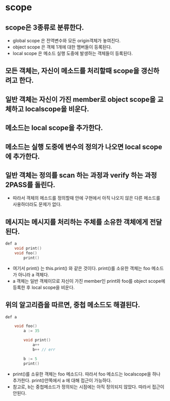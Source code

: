 # scope

## scope은 3종류로 분류한다.
* global scope 은 전역변수와 모든 origin객체가 놓여진다.
* object scope 은 객체 1개에 대한 멤버들이 등록된다.
* local scope 은 메소드 실행 도중에 발생하는 객체들이 등록된다.

## 모든 객체는, 자신이 메소드를 처리할때 scope을 갱신하려고 한다.

## 일반 객체는 자신이 가진 member로 object scope을 교체하고 localscope을 비운다.

## 메소드는 local scope을 추가한다.

## 메소드는 실행 도중에 변수의 정의가 나오면 local scope에 추가한다.

## 일반 객체는 정의를 scan 하는 과정과 verify 하는 과정 2PASS를 돌린다.

* 따라서 객체의 메소드를 정의할때 안에 구현에서 아직 나오지 않은 다른 메소드를 사용하더라도 문제가 없다.

## 메시지는 메시지를 처리하는 주체를 소유한 객체에게 전달된다.

```cpp
def a
    void print()
    void foo()
        print()
```
* 여기서 print() 는 this.print() 와 같은 것이다. print()를 소유한 객체는 foo 메소드가 아니라
  a 객체다.
* a 객체는 일반 객체이므로 자신이 가진 member인 print와 foo를 object scope에 등록한 후 local scope을 비운다.

## 위의 알고리즘을 따르면, 중첩 메소드도 해결된다.
```cpp
def a

    void foo()
        a := 35

        void print()
            a++
            b++ // err

        b := 5
        print()
```

* print()를 소유한 객체는 foo 메소드다. 따라서 foo 메소드는 localscope을 하나 추가한다.
  print()안쪽에서 a 에 대해 접근이 가능하다.
* 참고로, b는 중첩메소드가 정의되는 시점에는 아직 정의되지 않았다. 따라서 접근이 안된다.
